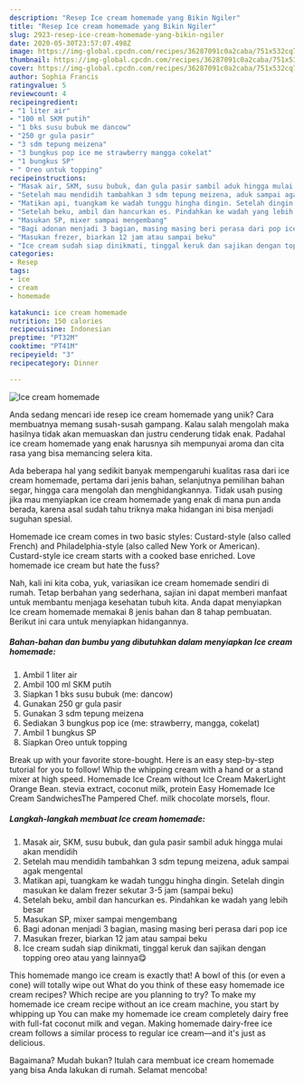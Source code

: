 ```yaml
---
description: "Resep Ice cream homemade yang Bikin Ngiler"
title: "Resep Ice cream homemade yang Bikin Ngiler"
slug: 2923-resep-ice-cream-homemade-yang-bikin-ngiler
date: 2020-05-30T23:57:07.498Z
image: https://img-global.cpcdn.com/recipes/36287091c0a2caba/751x532cq70/ice-cream-homemade-foto-resep-utama.jpg
thumbnail: https://img-global.cpcdn.com/recipes/36287091c0a2caba/751x532cq70/ice-cream-homemade-foto-resep-utama.jpg
cover: https://img-global.cpcdn.com/recipes/36287091c0a2caba/751x532cq70/ice-cream-homemade-foto-resep-utama.jpg
author: Sophia Francis
ratingvalue: 5
reviewcount: 4
recipeingredient:
- "1 liter air"
- "100 ml SKM putih"
- "1 bks susu bubuk me dancow"
- "250 gr gula pasir"
- "3 sdm tepung meizena"
- "3 bungkus pop ice me strawberry mangga cokelat"
- "1 bungkus SP"
- " Oreo untuk topping"
recipeinstructions:
- "Masak air, SKM, susu bubuk, dan gula pasir sambil aduk hingga mulai akan mendidih"
- "Setelah mau mendidih tambahkan 3 sdm tepung meizena, aduk sampai agak mengental"
- "Matikan api, tuangkam ke wadah tunggu hingha dingin. Setelah dingin masukan ke dalam frezer sekutar 3-5 jam (sampai beku)"
- "Setelah beku, ambil dan hancurkan es. Pindahkan ke wadah yang lebih besar"
- "Masukan SP, mixer sampai mengembang"
- "Bagi adonan menjadi 3 bagian, masing masing beri perasa dari pop ice"
- "Masukan frezer, biarkan 12 jam atau sampai beku"
- "Ice cream sudah siap dinikmati, tinggal keruk dan sajikan dengan topping oreo atau yang lainnya😋"
categories:
- Resep
tags:
- ice
- cream
- homemade

katakunci: ice cream homemade 
nutrition: 150 calories
recipecuisine: Indonesian
preptime: "PT32M"
cooktime: "PT41M"
recipeyield: "3"
recipecategory: Dinner

---
```



![Ice cream homemade](https://img-global.cpcdn.com/recipes/36287091c0a2caba/751x532cq70/ice-cream-homemade-foto-resep-utama.jpg)

Anda sedang mencari ide resep ice cream homemade yang unik? Cara membuatnya memang susah-susah gampang. Kalau salah mengolah maka hasilnya tidak akan memuaskan dan justru cenderung tidak enak. Padahal ice cream homemade yang enak harusnya sih mempunyai aroma dan cita rasa yang bisa memancing selera kita.

Ada beberapa hal yang sedikit banyak mempengaruhi kualitas rasa dari ice cream homemade, pertama dari jenis bahan, selanjutnya pemilihan bahan segar, hingga cara mengolah dan menghidangkannya. Tidak usah pusing jika mau menyiapkan ice cream homemade yang enak di mana pun anda berada, karena asal sudah tahu triknya maka hidangan ini bisa menjadi suguhan spesial.

Homemade ice cream comes in two basic styles: Custard-style (also called French) and Philadelphia-style (also called New York or American). Custard-style ice cream starts with a cooked base enriched. Love homemade ice cream but hate the fuss?


Nah, kali ini kita coba, yuk, variasikan ice cream homemade sendiri di rumah. Tetap berbahan yang sederhana, sajian ini dapat memberi manfaat untuk membantu menjaga kesehatan tubuh kita. Anda dapat menyiapkan Ice cream homemade memakai 8 jenis bahan dan 8 tahap pembuatan. Berikut ini cara untuk menyiapkan hidangannya.

<!--inarticleads1-->

##### Bahan-bahan dan bumbu yang dibutuhkan dalam menyiapkan Ice cream homemade:

1. Ambil 1 liter air
1. Ambil 100 ml SKM putih
1. Siapkan 1 bks susu bubuk (me: dancow)
1. Gunakan 250 gr gula pasir
1. Gunakan 3 sdm tepung meizena
1. Sediakan 3 bungkus pop ice (me: strawberry, mangga, cokelat)
1. Ambil 1 bungkus SP
1. Siapkan  Oreo untuk topping


Break up with your favorite store-bought. Here is an easy step-by-step tutorial for you to follow! Whip the whipping cream with a hand or a stand mixer at high speed. Homemade Ice Cream without Ice Cream MakerLight Orange Bean. stevia extract, coconut milk, protein Easy Homemade Ice Cream SandwichesThe Pampered Chef. milk chocolate morsels, flour. 

<!--inarticleads2-->

##### Langkah-langkah membuat Ice cream homemade:

1. Masak air, SKM, susu bubuk, dan gula pasir sambil aduk hingga mulai akan mendidih
1. Setelah mau mendidih tambahkan 3 sdm tepung meizena, aduk sampai agak mengental
1. Matikan api, tuangkam ke wadah tunggu hingha dingin. Setelah dingin masukan ke dalam frezer sekutar 3-5 jam (sampai beku)
1. Setelah beku, ambil dan hancurkan es. Pindahkan ke wadah yang lebih besar
1. Masukan SP, mixer sampai mengembang
1. Bagi adonan menjadi 3 bagian, masing masing beri perasa dari pop ice
1. Masukan frezer, biarkan 12 jam atau sampai beku
1. Ice cream sudah siap dinikmati, tinggal keruk dan sajikan dengan topping oreo atau yang lainnya😋


This homemade mango ice cream is exactly that! A bowl of this (or even a cone) will totally wipe out What do you think of these easy homemade ice cream recipes? Which recipe are you planning to try? To make my homemade ice cream recipe without an ice cream machine, you start by whipping up You can make my homemade ice cream completely dairy free with full-fat coconut milk and vegan. Making homemade dairy-free ice cream follows a similar process to regular ice cream—and it&#39;s just as delicious. 

Bagaimana? Mudah bukan? Itulah cara membuat ice cream homemade yang bisa Anda lakukan di rumah. Selamat mencoba!
